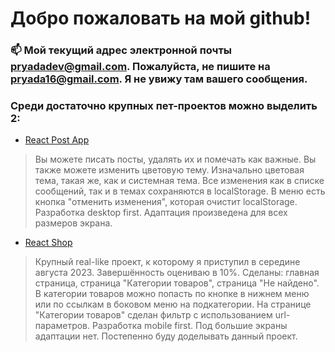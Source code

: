 # Добро пожаловать на мой github!

### 📫 Мой текущий адрес электронной почты pryadadev@gmail.com. Пожалуйста, не пишите на pryada16@gmail.com. Я не увижу там вашего сообщения.

### Среди достаточно крупных пет-проектов можно выделить 2:
- [React Post App](https://pryadadev.github.io/pet-api-react)
> Вы можете писать посты, удалять их и помечать как важные. Вы также можете изменить цветовую тему. Изначально цветовая тема, такая же, как и системная тема. Все изменения как в списке сообщений, так и в темах сохраняются в localStorage. В меню есть кнопка "отменить изменения", которая очистит localStorage. Разработка desktop first. Адаптация произведена для всех размеров экрана.
- [React Shop](https://pryadadev.github.io/shop)
> Крупный real-like проект, к которому я приступил в середине августа 2023. Завершённость оцениваю в 10%. Сделаны: главная страница, страница "Категории товаров", страница "Не найдено". В категории товаров можно попасть по кнопке в нижнем меню или по ссылкам в боковом меню на подкатегории. На странице "Категории товаров" сделан фильтр с использованием url-параметров. Разработка mobile first. Под большие экраны адаптации нет. Постепенно буду доделывать данный проект.
